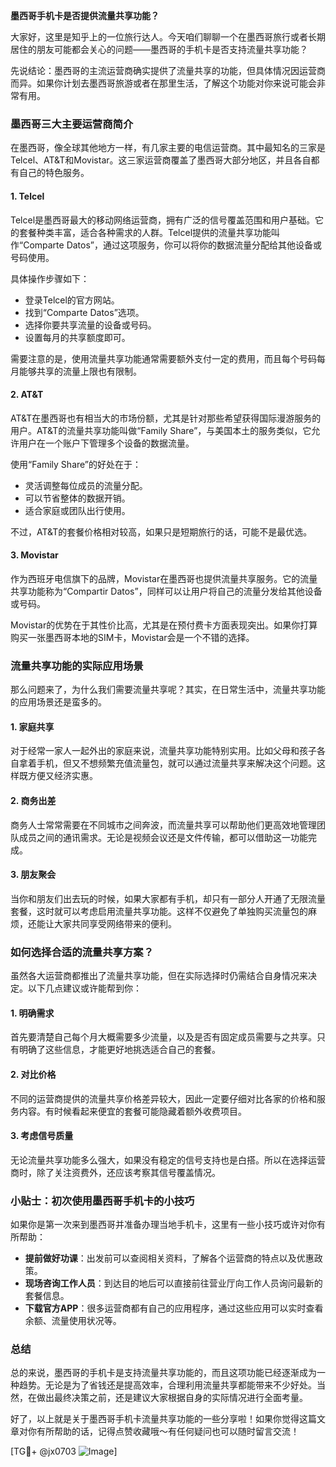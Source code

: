 **墨西哥手机卡是否提供流量共享功能？**

大家好，这里是知乎上的一位旅行达人。今天咱们聊聊一个在墨西哥旅行或者长期居住的朋友可能都会关心的问题——墨西哥的手机卡是否支持流量共享功能？

先说结论：墨西哥的主流运营商确实提供了流量共享的功能，但具体情况因运营商而异。如果你计划去墨西哥旅游或者在那里生活，了解这个功能对你来说可能会非常有用。

### **墨西哥三大主要运营商简介**

在墨西哥，像全球其他地方一样，有几家主要的电信运营商。其中最知名的三家是Telcel、AT&T和Movistar。这三家运营商覆盖了墨西哥大部分地区，并且各自都有自己的特色服务。

#### **1. Telcel**
Telcel是墨西哥最大的移动网络运营商，拥有广泛的信号覆盖范围和用户基础。它的套餐种类丰富，适合各种需求的人群。Telcel提供的流量共享功能叫作“Comparte Datos”，通过这项服务，你可以将你的数据流量分配给其他设备或号码使用。

具体操作步骤如下：
- 登录Telcel的官方网站。
- 找到“Comparte Datos”选项。
- 选择你要共享流量的设备或号码。
- 设置每月的共享额度即可。

需要注意的是，使用流量共享功能通常需要额外支付一定的费用，而且每个号码每月能够共享的流量上限也有限制。

#### **2. AT&T**
AT&T在墨西哥也有相当大的市场份额，尤其是针对那些希望获得国际漫游服务的用户。AT&T的流量共享功能叫做“Family Share”，与美国本土的服务类似，它允许用户在一个账户下管理多个设备的数据流量。

使用“Family Share”的好处在于：
- 灵活调整每位成员的流量分配。
- 可以节省整体的数据开销。
- 适合家庭或团队出行使用。

不过，AT&T的套餐价格相对较高，如果只是短期旅行的话，可能不是最优选。

#### **3. Movistar**
作为西班牙电信旗下的品牌，Movistar在墨西哥也提供流量共享服务。它的流量共享功能称为“Compartir Datos”，同样可以让用户将自己的流量分发给其他设备或号码。

Movistar的优势在于其性价比高，尤其是在预付费卡方面表现突出。如果你打算购买一张墨西哥本地的SIM卡，Movistar会是一个不错的选择。

### **流量共享功能的实际应用场景**

那么问题来了，为什么我们需要流量共享呢？其实，在日常生活中，流量共享功能的应用场景还是蛮多的。

#### **1. 家庭共享**
对于经常一家人一起外出的家庭来说，流量共享功能特别实用。比如父母和孩子各自拿着手机，但又不想频繁充值流量包，就可以通过流量共享来解决这个问题。这样既方便又经济实惠。

#### **2. 商务出差**
商务人士常常需要在不同城市之间奔波，而流量共享可以帮助他们更高效地管理团队成员之间的通讯需求。无论是视频会议还是文件传输，都可以借助这一功能完成。

#### **3. 朋友聚会**
当你和朋友们出去玩的时候，如果大家都有手机，却只有一部分人开通了无限流量套餐，这时就可以考虑启用流量共享功能。这样不仅避免了单独购买流量包的麻烦，还能让大家共同享受网络带来的便利。

### **如何选择合适的流量共享方案？**

虽然各大运营商都推出了流量共享功能，但在实际选择时仍需结合自身情况来决定。以下几点建议或许能帮到你：

#### **1. 明确需求**
首先要清楚自己每个月大概需要多少流量，以及是否有固定成员需要与之共享。只有明确了这些信息，才能更好地挑选适合自己的套餐。

#### **2. 对比价格**
不同的运营商提供的流量共享价格差异较大，因此一定要仔细对比各家的价格和服务内容。有时候看起来便宜的套餐可能隐藏着额外收费项目。

#### **3. 考虑信号质量**
无论流量共享功能多么强大，如果没有稳定的信号支持也是白搭。所以在选择运营商时，除了关注资费外，还应该考察其信号覆盖情况。

### **小贴士：初次使用墨西哥手机卡的小技巧**

如果你是第一次来到墨西哥并准备办理当地手机卡，这里有一些小技巧或许对你有所帮助：

- **提前做好功课**：出发前可以查阅相关资料，了解各个运营商的特点以及优惠政策。
- **现场咨询工作人员**：到达目的地后可以直接前往营业厅向工作人员询问最新的套餐信息。
- **下载官方APP**：很多运营商都有自己的应用程序，通过这些应用可以实时查看余额、流量使用状况等。

### **总结**

总的来说，墨西哥的手机卡是支持流量共享功能的，而且这项功能已经逐渐成为一种趋势。无论是为了省钱还是提高效率，合理利用流量共享都能带来不少好处。当然，在做出最终决策之前，还是建议大家根据自身的实际情况进行全面考量。

好了，以上就是关于墨西哥手机卡流量共享功能的一些分享啦！如果你觉得这篇文章对你有所帮助的话，记得点赞收藏哦～有任何疑问也可以随时留言交流！

[TG💪+ @jx0703 ![Image](https://github.com/user-attachments/assets/dbca1d08-cadb-493c-b0ec-ad6f7a83f270)]
